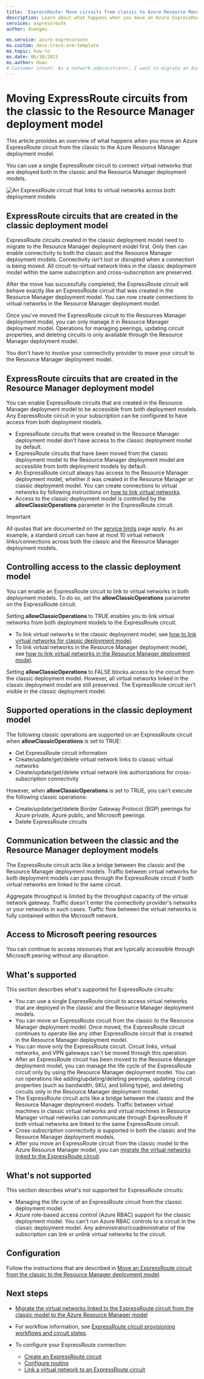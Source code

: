 ```yaml
---
title: 'ExpressRoute: Move circuits from classic to Azure Resource Manager'
description: Learn about what happens when you move an Azure ExpressRoute circuit from the classic to the Azure Resource Manager deployment model.
services: expressroute
author: duongau

ms.service: azure-expressroute
ms.custom: devx-track-arm-template
ms.topic: how-to
ms.date: 06/30/2023
ms.author: duau
# Customer intent: As a network administrator, I want to migrate an Azure ExpressRoute circuit from the classic deployment model to the Resource Manager model, so that I can manage it through the Resource Manager and enable connectivity between virtual networks across both deployment models without disruption.
---
```


# Moving ExpressRoute circuits from the classic to the Resource Manager deployment model

This article provides an overview of what happens when you move an Azure ExpressRoute circuit from the classic to the Azure Resource Manager deployment model.

You can use a single ExpressRoute circuit to connect virtual networks that are deployed both in the classic and the Resource Manager deployment models.

![An ExpressRoute circuit that links to virtual networks across both deployment models](./media/expressroute-move/expressroute-move-1.png)

## ExpressRoute circuits that are created in the classic deployment model

ExpressRoute circuits created in the classic deployment model need to migrate to the Resource Manager deployment model first. Only then can enable connectivity to both the classic and the Resource Manager deployment models. Connectivity isn't lost or disrupted when a connection is being moved. All circuit-to-virtual network links in the classic deployment model within the same subscription and cross-subscription are preserved.

After the move has successfully completed, the ExpressRoute circuit will behave exactly like an ExpressRoute circuit that was created in the Resource Manager deployment model. You can now create connections to virtual networks in the Resource Manager deployment model.

Once you've moved the ExpressRoute circuit to the Resources Manager deployment model, you can only manage it in Resource Manager deployment model. Operations for managing peerings, updating circuit properties, and deleting circuits is only available through the Resource Manager deployment model.

You don't have to involve your connectivity provider to move your circuit to the Resource Manager deployment model.

## ExpressRoute circuits that are created in the Resource Manager deployment model

You can enable ExpressRoute circuits that are created in the Resource Manager deployment model to be accessible from both deployment models. Any ExpressRoute circuit in your subscription can be configured to have access from both deployment models.

* ExpressRoute circuits that were created in the Resource Manager deployment model don't have access to the classic deployment model by default.
* ExpressRoute circuits that have been moved from the classic deployment model to the Resource Manager deployment model are accessible from both deployment models by default.
* An ExpressRoute circuit always has access to the Resource Manager deployment model, whether it was created in the Resource Manager or classic deployment model. You can create connections to virtual networks by following instructions on [how to link virtual networks](expressroute-howto-linkvnet-arm.md).
* Access to the classic deployment model is controlled by the **allowClassicOperations** parameter in the ExpressRoute circuit.

> [!IMPORTANT]
> All quotas that are documented on the [service limits](../azure-resource-manager/management/azure-subscription-service-limits.md) page apply. As an example, a standard circuit can have at most 10 virtual network links/connections across both the classic and the Resource Manager deployment models.
> 

## Controlling access to the classic deployment model

You can enable an ExpressRoute circuit to link to virtual networks in both deployment models. To do so, set the **allowClassicOperations** parameter on the ExpressRoute circuit.

Setting **allowClassicOperations** to TRUE enables you to link virtual networks from both deployment models to the ExpressRoute circuit. 
* To link virtual networks in the classic deployment model, see [how to link virtual networks for classic deployment model](expressroute-howto-linkvnet-classic.md).
* To link virtual networks in the Resource Manager deployment model, see [how to link virtual networks in the Resource Manager deployment model](expressroute-howto-linkvnet-arm.md).

Setting **allowClassicOperations** to FALSE blocks access to the circuit from the classic deployment model. However, all virtual networks linked in the classic deployment model are still preserved. The ExpressRoute circuit isn't visible in the classic deployment model.

## Supported operations in the classic deployment model

The following classic operations are supported on an ExpressRoute circuit when **allowClassicOperations** is set to TRUE:

* Get ExpressRoute circuit information
* Create/update/get/delete virtual network links to classic virtual networks
* Create/update/get/delete virtual network link authorizations for cross-subscription connectivity

However, when **allowClassicOperations** is set to TRUE, you can't execute the following classic operations:

* Create/update/get/delete Border Gateway Protocol (BGP) peerings for Azure private, Azure public, and Microsoft peerings
* Delete ExpressRoute circuits

## Communication between the classic and the Resource Manager deployment models

The ExpressRoute circuit acts like a bridge between the classic and the Resource Manager deployment models. Traffic between virtual networks for both deployment models can pass through the ExpressRoute circuit if both virtual networks are linked to the same circuit.

Aggregate throughput is limited by the throughput capacity of the virtual network gateway. Traffic doesn't enter the connectivity provider's networks or your networks in such cases. Traffic flow between the virtual networks is fully contained within the Microsoft network.

## Access to Microsoft peering resources

You can continue to access resources that are typically accessible through Microsoft peering without any disruption.  

## What's supported

This section describes what's supported for ExpressRoute circuits:

* You can use a single ExpressRoute circuit to access virtual networks that are deployed in the classic and the Resource Manager deployment models.
* You can move an ExpressRoute circuit from the classic to the Resource Manager deployment model. Once moved, the ExpressRoute circuit continues to operate like any other ExpressRoute circuit that is created in the Resource Manager deployment model.
* You can move only the ExpressRoute circuit. Circuit links, virtual networks, and VPN gateways can't be moved through this operation.
* After an ExpressRoute circuit has been moved to the Resource Manager deployment model, you can manage the life cycle of the ExpressRoute circuit only by using the Resource Manager deployment model. You can run operations like adding/updating/deleting peerings, updating circuit properties (such as bandwidth, SKU, and billing type), and deleting circuits only in the Resource Manager deployment model.
* The ExpressRoute circuit acts like a bridge between the classic and the Resource Manager deployment models. Traffic between virtual machines in classic virtual networks and virtual machines in Resource Manager virtual networks can communicate through ExpressRoute if both virtual networks are linked to the same ExpressRoute circuit.
* Cross-subscription connectivity is supported in both the classic and the Resource Manager deployment models.
* After you move an ExpressRoute circuit from the classic model to the Azure Resource Manager model, you can [migrate the virtual networks linked to the ExpressRoute circuit](expressroute-migration-classic-resource-manager.md).

## What's not supported

This section describes what's not supported for ExpressRoute circuits:

* Managing the life cycle of an ExpressRoute circuit from the classic deployment model.
* Azure role-based access control (Azure RBAC) support for the classic deployment model. You can't run Azure RBAC controls to a circuit in the classic deployment model. Any administrator/coadministrator of the subscription can link or unlink virtual networks to the circuit.

## Configuration

Follow the instructions that are described in [Move an ExpressRoute circuit from the classic to the Resource Manager deployment model](expressroute-howto-move-arm.md).

## Next steps

* [Migrate the virtual networks linked to the ExpressRoute circuit from the classic model to the Azure Resource Manager model](expressroute-migration-classic-resource-manager.md)
* For workflow information, see [ExpressRoute circuit provisioning workflows and circuit states](expressroute-workflows.md).
* To configure your ExpressRoute connection:
  
  * [Create an ExpressRoute circuit](expressroute-howto-circuit-arm.md)
  * [Configure routing](expressroute-howto-routing-arm.md)
  * [Link a virtual network to an ExpressRoute circuit](expressroute-howto-linkvnet-arm.md)
